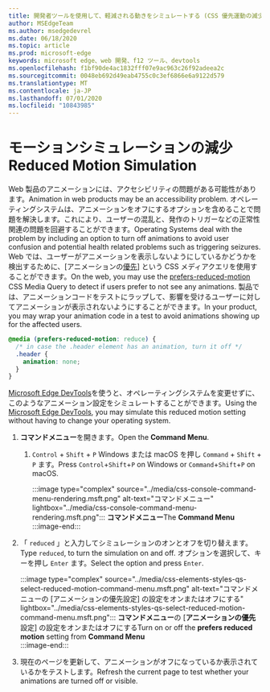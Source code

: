 ```yaml
---
title: 開発者ツールを使用して、軽減される動きをシミュレートする (CSS 優先運動の減少)
author: MSEdgeTeam
ms.author: msedgedevrel
ms.date: 06/18/2020
ms.topic: article
ms.prod: microsoft-edge
keywords: microsoft edge、web 開発、f12 ツール、devtools
ms.openlocfilehash: f1bf90de4ac1832fff07e9ac963c26f92adeea2c
ms.sourcegitcommit: 0048eb692d49eab4755c0c3ef6866e6a9122d579
ms.translationtype: MT
ms.contentlocale: ja-JP
ms.lasthandoff: 07/01/2020
ms.locfileid: "10843985"
---
```

# <span data-ttu-id="ac373-103">モーションシミュレーションの減少</span><span class="sxs-lookup"><span data-stu-id="ac373-103">Reduced Motion Simulation</span></span>  

<span data-ttu-id="ac373-104">Web 製品のアニメーションには、アクセシビリティの問題がある可能性があります。</span><span class="sxs-lookup"><span data-stu-id="ac373-104">Animation in web products may be an accessibility problem.</span></span>  <span data-ttu-id="ac373-105">オペレーティングシステムは、アニメーションをオフにするオプションを含めることで問題を解決します。これにより、ユーザーの混乱と、発作のトリガーなどの正常性関連の問題を回避することができます。</span><span class="sxs-lookup"><span data-stu-id="ac373-105">Operating Systems deal with the problem by including an option to turn off animations to avoid user confusion and potential health related problems such as triggering seizures.</span></span>  <span data-ttu-id="ac373-106">Web では、ユーザーがアニメーションを表示しないようにしているかどうかを検出するために、[アニメーションの[優先][MDNPrefersReducedMotion]] という CSS メディアクエリを使用することができます。</span><span class="sxs-lookup"><span data-stu-id="ac373-106">On the web, you may use the [prefers-reduced-motion][MDNPrefersReducedMotion] CSS Media Query to detect if users prefer to not see any animations.</span></span>  <span data-ttu-id="ac373-107">製品では、アニメーションコードをテストにラップして、影響を受けるユーザーに対してアニメーションが表示されないようにすることができます。</span><span class="sxs-lookup"><span data-stu-id="ac373-107">In your product, you may wrap your animation code in a test to avoid animations showing up for the affected users.</span></span>  

```css
@media (prefers-reduced-motion: reduce) {
  /* in case the .header element has an animation, turn it off */
  .header {
    animation: none;
  }
}
```  

<span data-ttu-id="ac373-108">[Microsoft Edge DevTools][DevtoolsGuideChromiumMain]を使うと、オペレーティングシステムを変更せずに、このようなアニメーション設定をシミュレートすることができます。</span><span class="sxs-lookup"><span data-stu-id="ac373-108">Using the [Microsoft Edge DevTools][DevtoolsGuideChromiumMain], you may simulate this reduced motion setting without having to change your operating system.</span></span>  

1.  <span data-ttu-id="ac373-109">**コマンドメニュー**を開きます。</span><span class="sxs-lookup"><span data-stu-id="ac373-109">Open the **Command Menu**.</span></span>  
    1.  <span data-ttu-id="ac373-110">`Control` + `Shift` + `P` Windows または macOS を押し `Command` + `Shift` + `P` ます。</span><span class="sxs-lookup"><span data-stu-id="ac373-110">Press `Control`+`Shift`+`P`  on Windows or `Command`+`Shift`+`P` on macOS.</span></span>  
        
        :::image type="complex" source="../media/css-console-command-menu-rendering.msft.png" alt-text="コマンドメニュー" lightbox="../media/css-console-command-menu-rendering.msft.png":::
           <span data-ttu-id="ac373-112">**コマンドメニュー**</span><span class="sxs-lookup"><span data-stu-id="ac373-112">The **Command Menu**</span></span>  
        :::image-end:::   
        
1.  <span data-ttu-id="ac373-113">「 `reduced` 」と入力してシミュレーションのオンとオフを切り替えます。</span><span class="sxs-lookup"><span data-stu-id="ac373-113">Type `reduced`, to turn the simulation on and off.</span></span>  <span data-ttu-id="ac373-114">オプションを選択して、キーを押し `Enter` ます。</span><span class="sxs-lookup"><span data-stu-id="ac373-114">Select the option and press `Enter`.</span></span>  
    
    :::image type="complex" source="../media/css-elements-styles-qs-select-reduced-motion-command-menu.msft.png" alt-text="コマンドメニューの [アニメーションの優先設定] の設定をオンまたはオフにする" lightbox="../media/css-elements-styles-qs-select-reduced-motion-command-menu.msft.png":::
       <span data-ttu-id="ac373-116">**コマンドメニュー**の [**アニメーションの優先**設定] の設定をオンまたはオフにする</span><span class="sxs-lookup"><span data-stu-id="ac373-116">Turn on or off the **prefers reduced motion** setting from **Command Menu**</span></span>  
    :::image-end:::  
    
1.  <span data-ttu-id="ac373-117">現在のページを更新して、アニメーションがオフになっているか表示されているかをテストします。</span><span class="sxs-lookup"><span data-stu-id="ac373-117">Refresh the current page to test whether your animations are turned off or visible.</span></span>  
    
<!-- image links -->  

[ImageCommandMenu]: /microsoft-edge/devtools-guide-chromium/media/css-console-command-menu-rendering.msft.png "図 1: コマンドメニュー"  
[ImageToggleReducedMotionFromCommandMenu]: /microsoft-edge/devtools-guide-chromium/media/css-elements-styles-qs-select-reduced-motion-command-menu.msft.png "図 2: コマンドパレットからのアニメーションの軽減"

<!-- links -->  

[DevtoolsGuideChromiumMain]: ../../devtools-guide-chromium.md "Microsoft Edge (Chromium) 開発者ツール Microsoft |Microsoft ドキュメント"  

[MDNPrefersReducedMotion]: https://developer.mozilla.org/en-US/docs/Web/CSS/@media/prefers-reduced-motion "低優先-モーション |MDN"  
